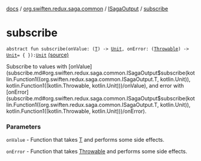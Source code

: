 [docs](../../index.md) / [org.swiften.redux.saga.common](../index.md) / [ISagaOutput](index.md) / [subscribe](./subscribe.md)

# subscribe

`abstract fun subscribe(onValue: (`[`T`](index.md#T)`) -> `[`Unit`](https://kotlinlang.org/api/latest/jvm/stdlib/kotlin/-unit/index.html)`, onError: (`[`Throwable`](https://kotlinlang.org/api/latest/jvm/stdlib/kotlin/-throwable/index.html)`) -> `[`Unit`](https://kotlinlang.org/api/latest/jvm/stdlib/kotlin/-unit/index.html)` = { }): `[`Unit`](https://kotlinlang.org/api/latest/jvm/stdlib/kotlin/-unit/index.html) [(source)](https://github.com/protoman92/KotlinRedux/tree/master/common/common-saga/src/main/kotlin/org/swiften/redux/saga/common/CommonSaga.kt#L174)

Subscribe to values with [onValue](subscribe.md#org.swiften.redux.saga.common.ISagaOutput$subscribe(kotlin.Function1((org.swiften.redux.saga.common.ISagaOutput.T, kotlin.Unit)), kotlin.Function1((kotlin.Throwable, kotlin.Unit)))/onValue), and error with [onError](subscribe.md#org.swiften.redux.saga.common.ISagaOutput$subscribe(kotlin.Function1((org.swiften.redux.saga.common.ISagaOutput.T, kotlin.Unit)), kotlin.Function1((kotlin.Throwable, kotlin.Unit)))/onError).

### Parameters

`onValue` - Function that takes [T](index.md#T) and performs some side effects.

`onError` - Function that takes [Throwable](https://kotlinlang.org/api/latest/jvm/stdlib/kotlin/-throwable/index.html) and performs some side effects.